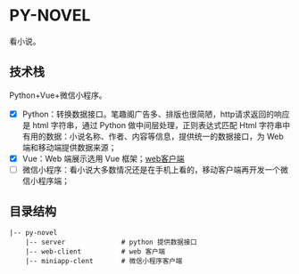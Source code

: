 # PY-NOVEL

看小说。

## 技术栈

Python+Vue+微信小程序。

- [x] Python：转换数据接口。笔趣阁广告多、排版也很简陋，http请求返回的响应是 html 字符串，通过 Python 做中间层处理，正则表达式匹配 Html 字符串中有用的数据：小说名称、作者、内容等信息，提供统一的数据接口，为 Web 端和移动端提供数据来源；
- [x] Vue：Web 端展示选用 Vue 框架；[web客户端](./web-client)
- [ ] 微信小程序：看小说大多数情况还是在手机上看的，移动客户端再开发一个微信小程序端；

## 目录结构

```
|-- py-novel
    |-- server              # python 提供数据接口
    |-- web-client          # web 客户端
    |-- miniapp-clent       # 微信小程序客户端
```